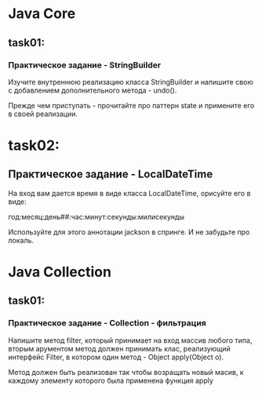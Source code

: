 # Java Core
## task01:
### Практическое задание - StringBuilder

Изучите внутреннюю реализацию класса StringBuilder и напишите свою с добавлением дополнительного метода - undo().  

Прежде чем приступать - прочитайте про паттерн state и примените его в своей реализации.

# task02:
## Практическое задание - LocalDateTime

На вход вам дается время в виде класса LocalDateTime, орисуйте его в виде:

год:месяц:день##:час:минут:секунды:милисекунды

Используйте для этого аннотации jackson в спринге. И не забудьте про локаль.

# Java Collection
## task01:
### Практическое задание - Collection - фильтрация

Напишите метод filter, который принимает на вход массив любого типа, вторым арументом метод должен принимать клас, реализующий интерфейс Filter, в котором один метод - Object apply(Object o).

Метод должен быть реализован так чтобы возращать новый масив, к каждому элементу которого была применена функция apply
